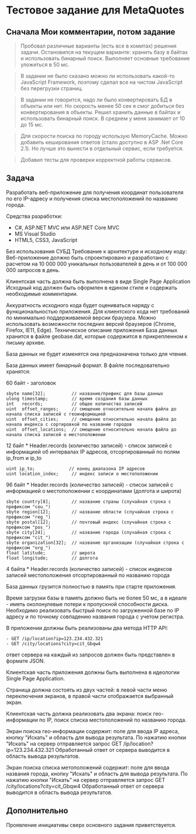 # Тестовое задание для MetaQuotes


## Сначала Мои комментарии, потом задание
> Пробовал различные варианты (есть все в комитах) решения задачи. Остановился на текущем варианте: хранить базу в байтах и использовать бинарный поиск. Выполняет основные требование уложиться в 50 мс.

> В задании не было сказано можно ли использовать какой-то JavaScript Framework, поэтому сделал все на чистом JavaScript без перегрузки страниц.

> В задании не говорится, надо ли было конвертировать БД в объекты или нет. Но скорость менее 50 сек я смог добиться без конвертирования в объекты. Решил хранить данные в байтах и использовать бинарный поиск. В среднем у меня занимает от 10 до 15 мс. 

> Для скорости поиска по городу использую MemoryCache. Можно добавить кеширования ответов (стало доступно в ASP .Net Core 2.1). Но лучше это вынести в отдельный сервис, если требуется.

> Добавил тесты для проверки корректной работы сервисов.


## Задача
Разработать веб-приложение для получения координат пользователя по его IP-адресу и получения списка местоположений по названию города.

Средства разработки:
* C#, ASP.NET MVC или ASP.NET Core MVC 
* MS Visual Studio
* HTML5, CSS3, JavaScript

Без использования СУБД 
Требование к архитектуре и исходному коду:
Веб-приложение должно быть спроектировано и разработано с расчетом на 10 000 000 уникальных пользователей в день и от 100 000 000 запросов в день.

Клиентская часть должна быть выполнена в виде Single Page Application
Исходный код должен быть оформлен в едином стиле и содержать необходимые комментарии.

Аккуратность исходного кода будет оцениваться наряду с функциональностью приложения.
Для клиентского кода нет требований по минимально поддерживаемой версии браузера. Можно использовать возможности последних версий браузеров (Chrome, Firefox, IE11, Edge). 
Техническое описание приложения
База данных хранится в файле geobase.dat, которые содержится в прикрепленном к письму архиве.

База данных не будет изменятся она предназначена только для чтения.

База данных имеет бинарный формат. В файле последовательно хранятся:

60 байт - заголовок
```int   version;           // версия база данных
sbyte name[32];          // название/префикс для базы данных
ulong timestamp;         // время создания базы данных
int   records;           // общее количество записей
uint  offset_ranges;     // смещение относительно начала файла до начала списка записей с геоинформацией
uint  offset_cities;     // смещение относительно начала файла до начала индекса с сортировкой по названию городов
uint  offset_locations;  // смещение относительно начала файла до начала списка записей о местоположении
```

12 байт * Header.records (количество записей) - cписок записей с информацией об интервалах IP адресов, отсортированный по полям ip_from и ip_to

```uint ip_from;           // начало диапазона IP адресов
uint ip_to;             // конец диапазона IP адресов
uint location_index;     // индекс записи о местоположении
```

96 байт * Header.records (количество записей) - cписок записей с информацией о местоположении с координатами (долгота и широта)
```
sbyte country[8];        // название страны (случайная строка с префиксом "cou_")
sbyte region[12];        // название области (случайная строка с префиксом "reg_")
sbyte postal[12];        // почтовый индекс (случайная строка с префиксом "pos_")
sbyte city[24];          // название города (случайная строка с префиксом "cit_")
sbyte organization[32];  // название организации (случайная строка с префиксом "org_")
float latitude;          // широта
float longitude;         // долгота
```

4 байта * Header.records (количество записей) - список индексов записей местоположения отсортированный по названию города

База данных грузится полностью в память при старте приложения.

Время загрузки базы в память должно быть не более 50 мс, а в идеале - иметь околонулевые потери к пропускной способности диска.
Необходимо реализовать быстрый поиск по загруженной базе по IP адресу и по точному совпадению названия города с учетом регистра.

В приложении должны быть реализованы два метода HTTP API:

```
- GET /ip/location?ip=123.234.432.321
- GET /city/locations?city=cit_Gbqw4
```

ответ сервера на каждый из запросов должен быть представлен в формате JSON.

Клиентская часть приложения должны быть выполнена в идеологии Single Page Application.

Страница должна состоять из двух частей: в левой части меню переключения экранов, в правой части отображается выбранный экран.

Клиентская часть должна реализовать два экрана: поиск гео-информации по IP, поиск списка местоположений по названию города.

Экран поиска гео-информации содержит: поле для ввода IP адреса, кнопку "Искать" и область для вывода результата.
По нажатию кнопки "Искать" на сервер отправляется запрос GET /ip/location?ip=123.234.432.321
Обработанный ответ от сервера выводится в область вывода результатов.

Экран поиска списка метоположений содержит: поле для ввода названия города, кнопку "Искать" и область для вывода результата.
По нажатию кнопки "Искать" на сервер отправляется запрос GET /city/locations?city=cit_Gbqw4
Обработанный ответ от сервера выводится в область вывода результатов.

## Дополнительно
Проявление инициативы сверх основного задания приветствуется.

